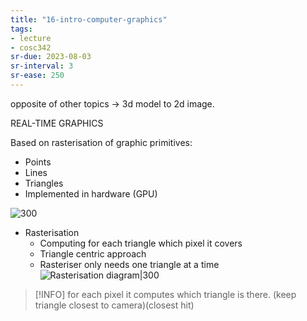```yaml
---
title: "16-intro-computer-graphics"
tags: 
- lecture
- cosc342
sr-due: 2023-08-03
sr-interval: 3
sr-ease: 250
---
```


opposite of other topics -> 3d model to 2d image.


REAL-TIME GRAPHICS 

Based on rasterisation of graphic primitives: 
- Points 
- Lines 
- Triangles 
- Implemented in hardware (GPU)

![300](https://i.imgur.com/ckP7d4X.png)


- Rasterisation 
	- 	Computing for each triangle which pixel it covers 
	- 	Triangle centric approach 
	- 	Rasteriser only needs one triangle at a time
![Rasterisation diagram|300](https://i.imgur.com/ekamTVm.png)

> [!INFO] for each pixel it computes which triangle is there. (keep triangle closest to camera)(closest hit)
> 
